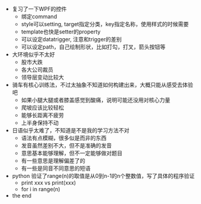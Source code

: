 - 复习了一下WPF的控件
    - 绑定command
    - style可以setting, target指定分类，key指定名称，使用样式的时候需要
    - template也快是setter的property
    - 可以设定datatrigger, 注意和trigger的差别
    - 可以设定path，自己绘制形状，比如打勾，打叉，箭头按钮等
- 大环境似乎不太好
    - 股市大跌
    - 各大公司裁员
    - 领导层变动比较大
- 骑车有核心训练法，不过太抽象不知道如何构建出来，大概只能从感受去体验吧
    - 如果小腿大腿或者膝盖感觉到酸痛，说明可能还没用对核心力量
    - 爬坡应该比较轻松
    - 能够长距离不疲劳
    - 上半身保持不动
- 日语似乎太难了，不知道是不是我的学习方法不对
    - 语法有点模糊，很多似是而非的东西
    - 发音虽然差别不大，但不是准确的发音
    - 意思基本能够理解，但不一定能够做对题目
    - 有一些意思是理解偏差了的
    - 有一些是同音不同意思的短语
- python 验证了range(n)的取值是从0到n-1的n个整数值，写了具体的程序验证
    - print xxx vs print(xxx)
    - for i in range(n)
- the end